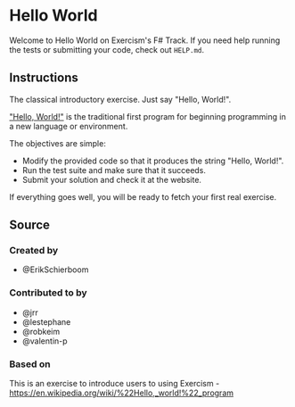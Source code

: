 # Hello World

Welcome to Hello World on Exercism's F# Track.
If you need help running the tests or submitting your code, check out `HELP.md`.

## Instructions

The classical introductory exercise.
Just say "Hello, World!".

["Hello, World!"][hello-world] is the traditional first program for beginning programming in a new language or environment.

The objectives are simple:

- Modify the provided code so that it produces the string "Hello, World!".
- Run the test suite and make sure that it succeeds.
- Submit your solution and check it at the website.

If everything goes well, you will be ready to fetch your first real exercise.

[hello-world]: https://en.wikipedia.org/wiki/%22Hello,_world!%22_program

## Source

### Created by

- @ErikSchierboom

### Contributed to by

- @jrr
- @lestephane
- @robkeim
- @valentin-p

### Based on

This is an exercise to introduce users to using Exercism - https://en.wikipedia.org/wiki/%22Hello,_world!%22_program